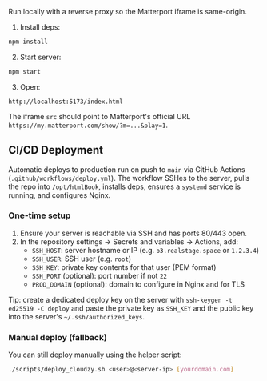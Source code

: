 Run locally with a reverse proxy so the Matterport iframe is same-origin.

1. Install deps:

```bash
npm install
```

2. Start server:

```bash
npm start
```

3. Open:

`http://localhost:5173/index.html`

The iframe `src` should point to Matterport's official URL `https://my.matterport.com/show/?m=...&play=1`.

## CI/CD Deployment

Automatic deploys to production run on push to `main` via GitHub Actions (`.github/workflows/deploy.yml`). The workflow SSHes to the server, pulls the repo into `/opt/htmlBook`, installs deps, ensures a `systemd` service is running, and configures Nginx.

### One-time setup

1. Ensure your server is reachable via SSH and has ports 80/443 open.
2. In the repository settings → Secrets and variables → Actions, add:
   - `SSH_HOST`: server hostname or IP (e.g. `b3.realstage.space` or `1.2.3.4`)
   - `SSH_USER`: SSH user (e.g. `root`)
   - `SSH_KEY`: private key contents for that user (PEM format)
   - `SSH_PORT` (optional): port number if not `22`
   - `PROD_DOMAIN` (optional): domain to configure in Nginx and for TLS

Tip: create a dedicated deploy key on the server with `ssh-keygen -t ed25519 -C deploy` and paste the private key as `SSH_KEY` and the public key into the server's `~/.ssh/authorized_keys`.

### Manual deploy (fallback)

You can still deploy manually using the helper script:

```bash
./scripts/deploy_cloudzy.sh <user>@<server-ip> [yourdomain.com]
```


